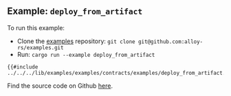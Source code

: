 ## Example: `deploy_from_artifact`

To run this example:

- Clone the [examples](https://github.com/alloy-rs/examples) repository: `git clone git@github.com:alloy-rs/examples.git`
- Run: `cargo run --example deploy_from_artifact`

```rust,ignore
{{#include ../../../lib/examples/examples/contracts/examples/deploy_from_artifact.rs}}
```

Find the source code on Github [here](https://github.com/alloy-rs/examples/tree/main/examples/contracts/examples/deploy_from_artifact.rs).
